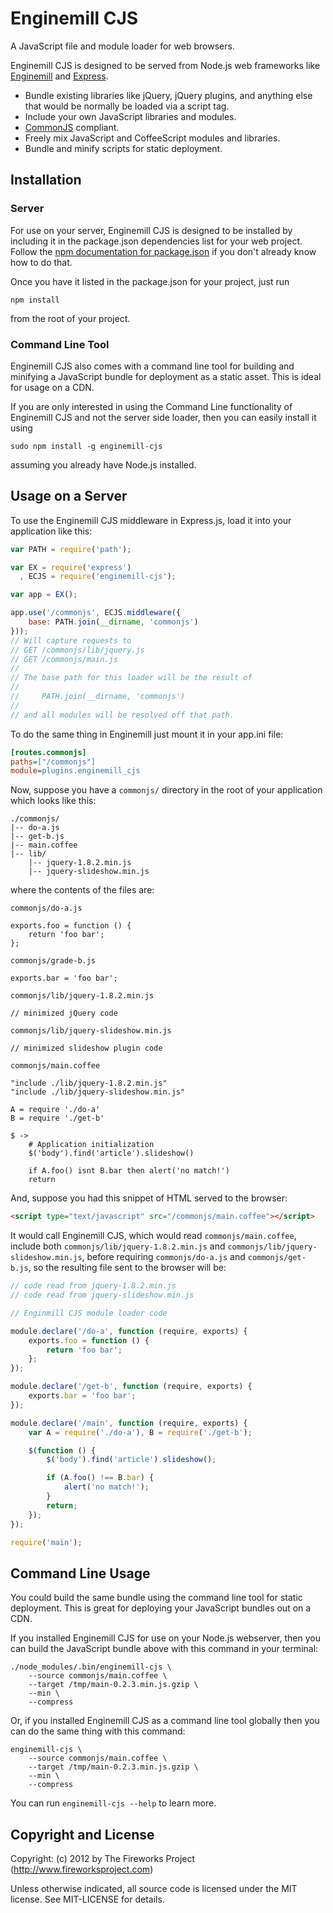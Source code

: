 # Enginemill CJS

A JavaScript file and module loader for web browsers.

Enginemill CJS is designed to be served from Node.js web frameworks like
[Enginemill](https://github.com/FireworksProject/enginemill) and
[Express](http://expressjs.com/).

* Bundle existing libraries like jQuery, jQuery plugins, and anything else that would be normally be loaded via a script tag.
* Include your own JavaScript libraries and modules.
* [CommonJS](http://en.wikipedia.org/wiki/CommonJS) compliant.
* Freely mix JavaScript and CoffeeScript modules and libraries.
* Bundle and minify scripts for static deployment.

## Installation
### Server
For use on your server, Enginemill CJS is designed to be installed by including
it in the package.json dependencies list for your web project.
Follow the [npm documentation for package.json](https://npmjs.org/doc/json.html)
if you don't already know how to do that.

Once you have it listed in the package.json for your project, just run

    npm install

from the root of your project.

### Command Line Tool
Enginemill CJS also comes with a command line tool for building and minifying a
JavaScript bundle for deployment as a static asset. This is ideal for usage on
a CDN.

If you are only interested in using the Command Line functionality of Enginemill CJS
and not the server side loader, then you can easily install it using

    sudo npm install -g enginemill-cjs

assuming you already have Node.js installed.

## Usage on a Server

To use the Enginemill CJS middleware in Express.js,
load it into your application like this:
```JavaScript
var PATH = require('path');

var EX = require('express')
  , ECJS = require('enginemill-cjs');

var app = EX();

app.use('/commonjs', ECJS.middleware({
    base: PATH.join(__dirname, 'commonjs')
}));
// Will capture requests to
// GET /commonjs/lib/jquery.js
// GET /commonjs/main.js
//
// The base path for this loader will be the result of
//
//     PATH.join(__dirname, 'commonjs')
//
// and all modules will be resolved off that path.
```

To do the same thing in Enginemill just mount it in your app.ini file:
```ini
[routes.commonjs]
paths=["/commonjs"]
module=plugins.enginemill_cjs
```

Now, suppose you have a `commonjs/` directory in the root of your application which looks like this:

    ./commonjs/
    |-- do-a.js
    |-- get-b.js
    |-- main.coffee
    |-- lib/
        |-- jquery-1.8.2.min.js
        |-- jquery-slideshow.min.js

where the contents of the files are:

`commonjs/do-a.js`

    exports.foo = function () {
        return 'foo bar';
    };

`commonjs/grade-b.js`

    exports.bar = 'foo bar';

`commonjs/lib/jquery-1.8.2.min.js`

    // minimized jQuery code

`commonjs/lib/jquery-slideshow.min.js`

    // minimized slideshow plugin code

`commonjs/main.coffee`

    "include ./lib/jquery-1.8.2.min.js"
    "include ./lib/jquery-slideshow.min.js"

    A = require './do-a'
    B = require './get-b'

    $ ->
        # Application initialization
        $('body').find('article').slideshow()

        if A.foo() isnt B.bar then alert('no match!')
        return

And, suppose you had this snippet of HTML served to the browser:

```HTML
<script type="text/javascript" src="/commonjs/main.coffee"></script>

```

It would call Enginemill CJS, which would read `commonjs/main.coffee`, include
both `commonjs/lib/jquery-1.8.2.min.js` and `commonjs/lib/jquery-slideshow.min.js`,
before requiring `commonjs/do-a.js` and `commonjs/get-b.js`, so the resulting file
sent to the browser will be:

```JavaScript
// code read from jquery-1.8.2.min.js
// code read from jquery-slideshow.min.js

// Enginmill CJS module loader code

module.declare('/do-a', function (require, exports) {
    exports.foo = function () {
        return 'foo bar';
    };
});

module.declare('/get-b', function (require, exports) {
    exports.bar = 'foo bar';
});

module.declare('/main', function (require, exports) {
    var A = require('./do-a'), B = require('./get-b');

    $(function () {
        $('body').find('article').slideshow();

        if (A.foo() !== B.bar) {
            alert('no match!');
        }
        return;
    });
});

require('main');
```

## Command Line Usage
You could build the same bundle using the command line tool for static deployment.
This is great for deploying your JavaScript bundles out on a CDN.

If you installed Enginemill CJS for use on your Node.js webserver, then you can
build the JavaScript bundle above with this command in your terminal:

    ./node_modules/.bin/enginemill-cjs \
        --source commonjs/main.coffee \
        --target /tmp/main-0.2.3.min.js.gzip \
        --min \
        --compress

Or, if you installed Enginemill CJS as a command line tool globally then you
can do the same thing with this command:

    enginemill-cjs \
        --source commonjs/main.coffee \
        --target /tmp/main-0.2.3.min.js.gzip \
        --min \
        --compress

You can run `enginemill-cjs --help` to learn more.


Copyright and License
---------------------
Copyright: (c) 2012 by The Fireworks Project (http://www.fireworksproject.com)

Unless otherwise indicated, all source code is licensed under the MIT license. See MIT-LICENSE for details.

